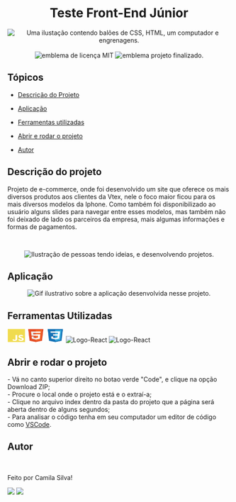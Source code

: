 <h1 align="center">
 Teste Front-End Júnior
</h1>


<div align="center">
 <img src="https://mamstartup.pl/wp-content/uploads/2022/05/econverse.png" alt="Uma ilustação contendo balões de CSS, HTML, um computador e engrenagens." width="800px" height="400px">
<div>


<br>
<div align="center">
  <img src="https://img.shields.io/badge/License-MIT-red" alt="emblema de licença MIT">
  <img src="https://img.shields.io/badge/Status-Finalizado-green" alt="emblema projeto finalizado.">
</div>

  
<div align="left">
  
  <h2>Tópicos</h2>
             
 - [Descrição do Projeto](#descrição-do-projeto)
  
 - [Aplicação](#aplicação)
  
 - [Ferramentas utilizadas](#ferramentas-utilizadas)
  
 - [Abrir e rodar o projeto](#abrir-e-rodar-o-projeto)

 - [Autor](#autor)
 
</div>

<div align="left">
  <h2>Descrição do projeto</h2>
    <p>
      Projeto de e-commerce, onde foi desenvolvido um site que oferece os mais diversos produtos aos clientes da Vtex, nele o foco maior ficou para os mais diversos modelos da Iphone.
      Como também foi disponibilizado ao usuário alguns slides para navegar entre esses modelos, mas também não foi deixado de lado os parceiros da empresa, mais algumas informações e 
      formas de pagamentos.
    </p>
   <br>  
  <p align="center" ><img height="400px" src="https://www.gp4us.com.br/wp-content/uploads/2019/06/time-de-desenvolvimento.png" alt="Ilustração de pessoas tendo ideias, e desenvolvendo projetos."></p>
</div>


<div align="left">
  <h2>Aplicação</h2>
  <div align="center"><img height="700px" src="https://github.com/Camila-silv/teste-front-end-jr/blob/main/processo-seletivo/assets/images/gif/gif.gif?raw=true" alt="Gif ilustrativo sobre a aplicação desenvolvida nesse projeto."></div>
</div>


<div align="left">
  <h2>Ferramentas Utilizadas</h2>
    <img alt="Logo-Js" height="30" width="40" src="https://raw.githubusercontent.com/devicons/devicon/master/icons/javascript/javascript-plain.svg">
    <img  alt="Logo-HTML" height="30" width="40" src="https://raw.githubusercontent.com/devicons/devicon/master/icons/html5/html5-original.svg">
    <img  alt="Logo-CSS" height="30" width="40" src="https://raw.githubusercontent.com/devicons/devicon/master/icons/css3/css3-original.svg">
    <img alt="Logo-React" height="30" width="40" src="https://cdn.jsdelivr.net/gh/devicons/devicon/icons/react/react-original.svg" />
    <img alt="Logo-React" height="30" width="40" src="https://camo.githubusercontent.com/26901b819fb10ef4e2c652aa40e24775247664d84a7597bebb66898a24dddedd/68747470733a2f2f63646e2e6a7364656c6976722e6e65742f67682f64657669636f6e732f64657669636f6e2f69636f6e732f736173732f736173732d6f726967696e616c2e737667" />
    
</div>

<div align="left">
  <h2>Abrir e rodar o projeto</h2>
    <div>- Vá no canto superior direito no botao verde "Code", e clique na opção Download ZIP; </div>
    <div>- Procure o local onde o projeto está e o extraí-a; </div> 
    <div>- Clique no arquivo index dentro da pasta do projeto que a página será aberta dentro de alguns segundos; </div>
  <div>- Para analisar o código tenha em seu computador um editor de código como <a href="https://code.visualstudio.com/download">VSCode</a>. </div>
</div>


<div align="left">
  <h2>Autor</h2>
  <img border-radius="50%" src="https://media.licdn.com/dms/image/C4D03AQE_-h4ESFKeww/profile-displayphoto-shrink_800_800/0/1646939930529?e=1682553600&v=beta&t=5mzacQO_1ntbSM9tfwrXJeM5ImNvFZYzKNIrCRbrXiY" width="100px" alt=""/>
  <p>Feito por Camila Silva!</p>
  <a href = "mailto:cf.silv466@gmail.com"><img src="https://img.shields.io/badge/-Gmail-%23333?style=for-the-badge&logo=gmail&logoColor=white" target="_blank"></a>
  <a href="https://www.linkedin.com/in/camila-silva-2064681b5/" target="_blank"><img src="https://img.shields.io/badge/-LinkedIn-%230077B5?style=for-the-badge&logo=linkedin&logoColor=white" target="_blank"></a> 
</div>
